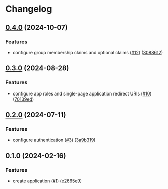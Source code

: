 # Changelog

## [0.4.0](https://github.com/equinor/terraform-azuread-app/compare/v0.3.0...v0.4.0) (2024-10-07)


### Features

* configure group membership claims and optional claims ([#12](https://github.com/equinor/terraform-azuread-app/issues/12)) ([3088612](https://github.com/equinor/terraform-azuread-app/commit/3088612d680b0095102c619d0b05bbbdbfcfd082))

## [0.3.0](https://github.com/equinor/terraform-azuread-app/compare/v0.2.0...v0.3.0) (2024-08-28)


### Features

* configure app roles and single-page application redirect URIs ([#10](https://github.com/equinor/terraform-azuread-app/issues/10)) ([70139ed](https://github.com/equinor/terraform-azuread-app/commit/70139ed40a9423637e666349dbfbb766c31461ff))

## [0.2.0](https://github.com/equinor/terraform-azuread-app/compare/v0.1.0...v0.2.0) (2024-07-11)


### Features

* configure authentication ([#3](https://github.com/equinor/terraform-azuread-app/issues/3)) ([3a9b319](https://github.com/equinor/terraform-azuread-app/commit/3a9b319f0046a4216d202e1196938181a544f0b9))

## 0.1.0 (2024-02-16)


### Features

* create application ([#1](https://github.com/equinor/terraform-azuread-app/issues/1)) ([e2665e9](https://github.com/equinor/terraform-azuread-app/commit/e2665e900e3c9f32243de4970b83830e945a7aa6))
